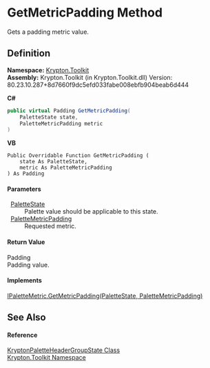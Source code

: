# GetMetricPadding Method


Gets a padding metric value.



## Definition
**Namespace:** <a href="79d2eac2-21f4-54ff-7552-b20c33c30600.md">Krypton.Toolkit</a>  
**Assembly:** Krypton.Toolkit (in Krypton.Toolkit.dll) Version: 80.23.10.287+8d7660f9dc5efd033fabe008ebfb904beab6d444

**C#**
``` C#
public virtual Padding GetMetricPadding(
	PaletteState state,
	PaletteMetricPadding metric
)
```
**VB**
``` VB
Public Overridable Function GetMetricPadding ( 
	state As PaletteState,
	metric As PaletteMetricPadding
) As Padding
```



#### Parameters
<dl><dt>  <a href="93e626cd-00cf-240e-06c6-ab4d47e982ba.md">PaletteState</a></dt><dd>Palette value should be applicable to this state.</dd><dt>  <a href="0b770d6b-dbd6-9a12-4264-29d519d2ab3c.md">PaletteMetricPadding</a></dt><dd>Requested metric.</dd></dl>

#### Return Value
Padding  
Padding value.

#### Implements
<a href="2c6d9be5-6c58-a7d4-5ffc-a83de1b55c54.md">IPaletteMetric.GetMetricPadding(PaletteState, PaletteMetricPadding)</a>  


## See Also


#### Reference
<a href="9b64775d-5b78-7f5f-71da-cf5105a1e84e.md">KryptonPaletteHeaderGroupState Class</a>  
<a href="79d2eac2-21f4-54ff-7552-b20c33c30600.md">Krypton.Toolkit Namespace</a>  
